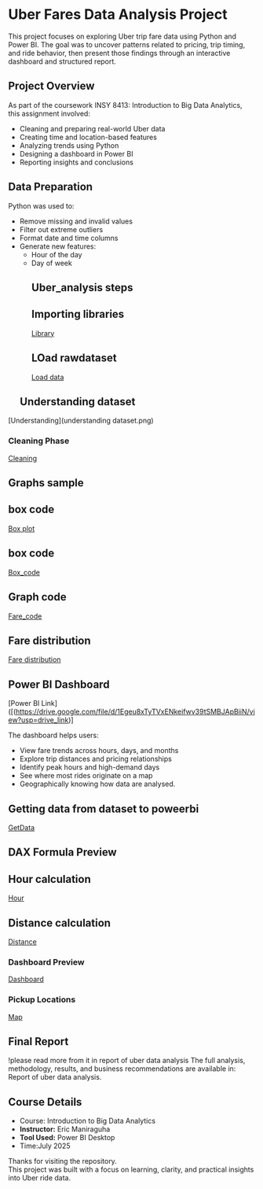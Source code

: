 #  Uber Fares Data Analysis Project

This project focuses on exploring Uber trip fare data using Python and Power BI. 
The goal was to uncover patterns related to pricing, trip timing, and ride behavior, 
then present those findings through an interactive dashboard and structured report.
## Project Overview

As part of the coursework INSY 8413: Introduction to Big Data Analytics, this assignment involved:
- Cleaning and preparing real-world Uber data
- Creating time and location-based features
- Analyzing trends using Python
- Designing a dashboard in Power BI
- Reporting insights and conclusions

## Data Preparation

Python was used to:
- Remove missing and invalid values
- Filter out extreme outliers
- Format date and time columns
- Generate new features:
  - Hour of the day
  - Day of week
    ## Uber_analysis steps
    ## Importing libraries
    [Library](Imports_to_be_used.png)
    ## LOad rawdataset
    [Load data](Load_rawset.png)
   ## Understanding dataset
[Understanding](understanding dataset.png)
### Cleaning Phase  
[Cleaning](clean_data.png)
## Graphs sample
## box code
[Box plot](boxplot.png)
## box code
[Box_code](boxplot_code.png)
## Graph code
[Fare_code](fare_distribution_graph_code.png)
## Fare distribution
[Fare distribution](fare_distribution_graph.png)
## Power BI Dashboard
[Power BI Link]([(https://drive.google.com/file/d/1Egeu8xTyTVxENkeifwv39tSMBJApBiiN/view?usp=drive_link)]


The dashboard helps users:
- View fare trends across hours, days, and months
- Explore trip distances and pricing relationships
- Identify peak hours and high-demand days
- See where most rides originate on a map
- Geographically knowing how data are analysed.
  
 
## Getting data from dataset to poweerbi
[GetData](getdata_from_uber.png)
## DAX Formula Preview 
## Hour calculation
[Hour](Hour_calculation.png)
## Distance calculation
[Distance](Distance_calculation.png)
### Dashboard Preview 
[Dashboard](uber_dashboard.png)
### Pickup Locations  
[Map](mappowerbi.png)
##  Final Report
!please read more from it in report of uber data analysis
The full analysis, methodology, results, and business recommendations are available in:  
Report of uber data analysis.

##  Course Details

- Course: Introduction to Big Data Analytics  
- **Instructor:** Eric Maniraguha  
- **Tool Used:** Power BI Desktop  
- Time:July 2025

Thanks for visiting the repository.  
This project was built with a focus on learning, clarity, and practical insights into Uber ride data.
